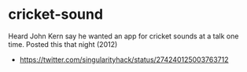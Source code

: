 # cricket-sound
Heard John Kern say he wanted an app for cricket sounds at a talk one time. Posted this that night (2012)
- https://twitter.com/singularityhack/status/274240125003763712
